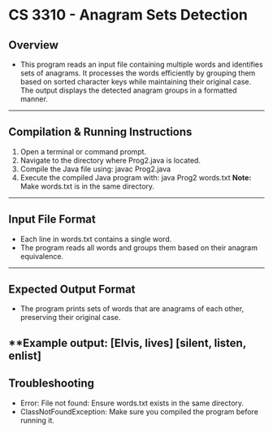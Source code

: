 # CS 3310 - Anagram Sets Detection

## **Overview**
- This program reads an input file containing multiple words and identifies sets of anagrams. It processes the words efficiently by grouping them based on sorted character keys while maintaining their original case. The output displays the detected anagram groups in a formatted manner.
---

## **Compilation & Running Instructions**
1. Open a terminal or command prompt.
2. Navigate to the directory where Prog2.java is located.
3. Compile the Java file using: javac Prog2.java
4. Execute the compiled Java program with: java Prog2 words.txt
**Note:** Make words.txt is in the same directory.
---

## **Input File Format**
- Each line in words.txt contains a single word.
- The program reads all words and groups them based on their anagram equivalence.
---

## **Expected Output Format**
- The program prints sets of words that are anagrams of each other, preserving their original case.

**Example output:
[Elvis, lives]
[silent, listen, enlist]
---

## **Troubleshooting**
- Error: File not found: Ensure words.txt exists in the same directory.
- ClassNotFoundException: Make sure you compiled the program before running it.

